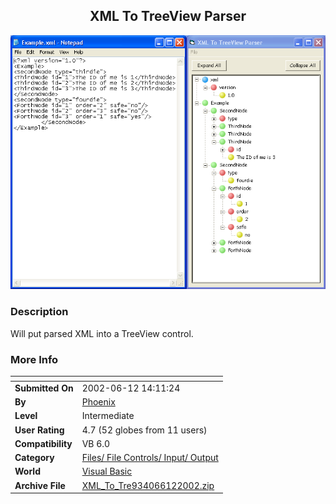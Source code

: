 ﻿<div align="center">

## XML To TreeView Parser

<img src="PIC2002612823495047.gif">
</div>

### Description

Will put parsed XML into a TreeView control.
 
### More Info
 


<span>             |<span>
---                |---
**Submitted On**   |2002-06-12 14:11:24
**By**             |[Phoenix](https://github.com/Planet-Source-Code/PSCIndex/blob/master/ByAuthor/phoenix.md)
**Level**          |Intermediate
**User Rating**    |4.7 (52 globes from 11 users)
**Compatibility**  |VB 6\.0
**Category**       |[Files/ File Controls/ Input/ Output](https://github.com/Planet-Source-Code/PSCIndex/blob/master/ByCategory/files-file-controls-input-output__1-3.md)
**World**          |[Visual Basic](https://github.com/Planet-Source-Code/PSCIndex/blob/master/ByWorld/visual-basic.md)
**Archive File**   |[XML\_To\_Tre934066122002\.zip](https://github.com/Planet-Source-Code/phoenix-xml-to-treeview-parser__1-35751/archive/master.zip)








